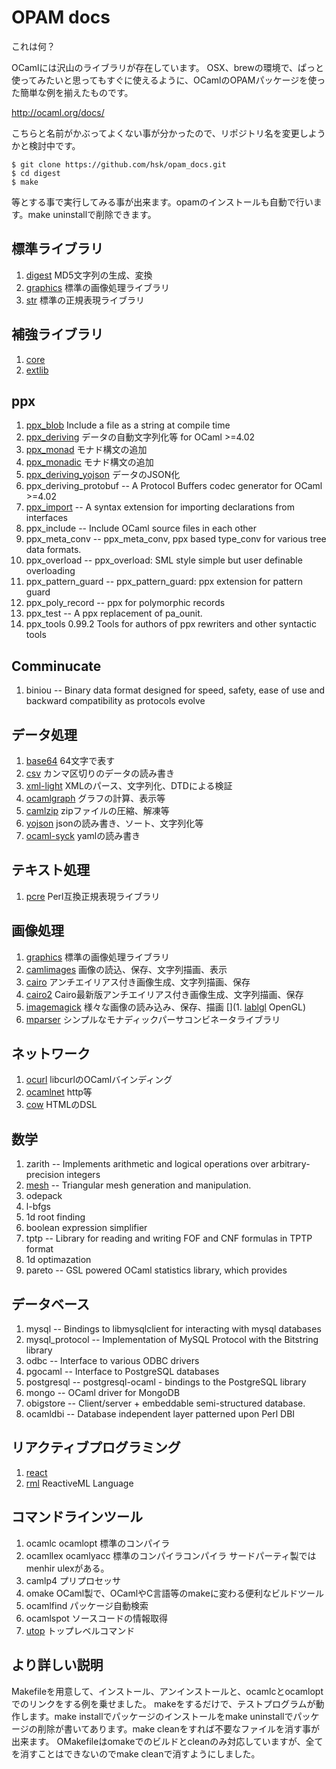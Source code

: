 # OPAM docs

これは何？

OCamlには沢山のライブラリが存在しています。
OSX、brewの環境で、ぱっと使ってみたいと思ってもすぐに使えるように、OCamlのOPAMパッケージを使った簡単な例を揃えたものです。

http://ocaml.org/docs/

こちらと名前がかぶってよくない事が分かったので、リポジトリ名を変更しようかと検討中です。

```
$ git clone https://github.com/hsk/opam_docs.git
$ cd digest
$ make
```

等とする事で実行してみる事が出来ます。opamのインストールも自動で行います。make uninstallで削除できます。

## 標準ライブラリ

1. [digest](digest) MD5文字列の生成、変換
1. [graphics](graphics) 標準の画像処理ライブラリ
1. [str](str) 標準の正規表現ライブラリ

## 補強ライブラリ

1. [core](core)
2. [extlib](extlib)

## ppx

1. [ppx_blob](ppx_blob)         Include a file as a string at compile time
1. [ppx_deriving](ppx_deriving) データの自動文字列化等 for OCaml >=4.02
1. [ppx_monad](ppx_monad) モナド構文の追加
1. [ppx_monadic](ppx_monadic) モナド構文の追加
1. [ppx_deriving_yojson](ppx_deriving_yojson) データのJSON化
1. ppx_deriving_protobuf         --  A Protocol Buffers codec generator for OCaml >=4.02
1. [ppx_import](ppx_import)                    --  A syntax extension for importing declarations from interfaces
1. ppx\_include                   --  Include OCaml source files in each other
1. ppx\_meta\_conv                 --  ppx\_meta\_conv, ppx based type\_conv for various tree data formats.
1. ppx\_overload                  --  ppx\_overload: SML style simple but user definable overloading
1. ppx\_pattern\_guard             --  ppx\_pattern\_guard: ppx extension for pattern guard
1. ppx\_poly\_record               --  ppx for polymorphic records
1. ppx\_test                      --  A ppx replacement of pa\_ounit.
1. ppx\_tools                 0.99.2  Tools for authors of ppx rewriters and other syntactic tools

## Comminucate

1. biniou                        --  Binary data format designed for speed, safety, ease of use and backward compatibility as protocols evolve


## データ処理

1. [base64](base64) 64文字で表す
1. [csv](csv) カンマ区切りのデータの読み書き
1. [xml-light](xml-light) XMLのパース、文字列化、DTDによる検証
1. [ocamlgraph](ocamlgraph) グラフの計算、表示等
1. [camlzip](camlzip) zipファイルの圧縮、解凍等
1. [yojson](yojson) jsonの読み書き、ソート、文字列化等
1. [ocaml-syck](ocaml-syck) yamlの読み書き

## テキスト処理

1. [pcre](pcre) Perl互換正規表現ライブラリ

## 画像処理

1. [graphics](graphics) 標準の画像処理ライブラリ
1. [camlimages](camlimages) 画像の読込、保存、文字列描画、表示
1. [cairo](cairo) アンチエイリアス付き画像生成、文字列描画、保存
1. [cairo2](cairo2) Cairo最新版アンチエイリアス付き画像生成、文字列描画、保存
1. [imagemagick](imagemagick) 様々な画像の読み込み、保存、描画
[](1. [lablgl](lablgl) OpenGL)
1. [mparser](mparser) シンプルなモナディックパーサコンビネータライブラリ

## ネットワーク

1. [ocurl](ocurl) libcurlのOCamlバインディング
1. [ocamlnet](ocamlnet) http等
1. [cow](cow) HTMLのDSL

## 数学

1. zarith                        --  Implements arithmetic and logical operations over arbitrary-precision integers
1. [mesh](mesh)                  --  Triangular mesh generation and manipulation.
1. odepack
1. l-bfgs
1. 1d root finding
1. boolean expression simplifier
1. tptp                          --  Library for reading and writing FOF and CNF formulas in TPTP format
1. 1d optimazation
19. pareto                        --  GSL powered OCaml statistics library, which provides


## データベース

1. mysql                         --  Bindings to libmysqlclient for interacting with mysql databases
1. mysql_protocol                --  Implementation of MySQL Protocol with the Bitstring library
1. odbc                          --  Interface to various ODBC drivers
1. pgocaml                       --  Interface to PostgreSQL databases
1. postgresql                    --  postgresql-ocaml - bindings to the PostgreSQL library
1. mongo                         --  OCaml driver for MongoDB
1. obigstore                     --  Client/server + embeddable semi-structured database.
1. ocamldbi                      --  Database independent layer patterned upon Perl DBI

## リアクティブプログラミング

1. [react](react)
1. [rml](rml) ReactiveML Language

## コマンドラインツール

1. ocamlc ocamlopt 標準のコンパイラ
1. ocamllex ocamlyacc 標準のコンパイラコンパイラ サードパーティ製ではmenhir ulexがある。
1. camlp4 プリプロセッサ
1. omake OCaml製で、OCamlやC言語等のmakeに変わる便利なビルドツール
1. ocamlfind パッケージ自動検索
1. ocamlspot ソースコードの情報取得
1. [utop](utop) トップレベルコマンド

## より詳しい説明

Makefileを用意して、インストール、アンインストールと、ocamlcとocamloptでのリンクをする例を乗せました。
makeをするだけで、テストプログラムが動作します。make installでパッケージのインストールをmake uninstallでパッケージの削除が書いてあります。make cleanをすれば不要なファイルを消す事が出来ます。
OMakefileはomakeでのビルドとcleanのみ対応していますが、全てを消すことはできないのでmake cleanで消すようにしました。
